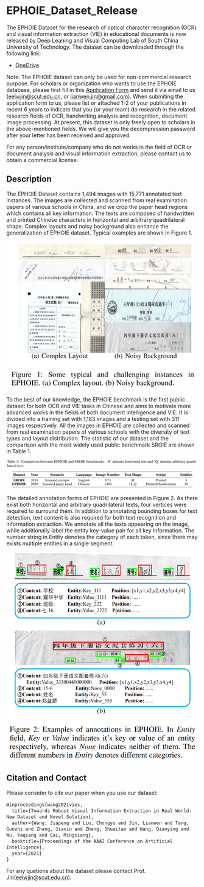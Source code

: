 # EPHOIE_Dataset_Release

The EPHOIE Dataset for the research of optical character recognition (OCR) and visual information extraction (VIE) in educational documents is now released by Deep Leaning and Visual Computing Lab of South China University of Technology. The dataset can be downloaded through the following link:

- [OneDrive](https://1drv.ms/u/s!Ahd-h7H5akVZbl5zck5wFEAI8FA?e=EozY4t) 

Note: The EPHOIE dataset can only be used for non-commercial research purpose. For scholars or organization who wants to use the EPHOIE database, please first fill in this [Application Form](https://github.com/HCIILAB/EPHOIE/blob/main/Application_Form_for_Using_EPHOIE_2021.doc) and send it via email to us (eelwjin@scut.edu.cn, or lianwen.jin@gmail.com). When submiting the application form to us, please list or attached 1-2 of your publications in recent 6 years to indicate that you (or your team) do research in the related research fields of OCR, handwriting analysis and recognition, document image processing. At present, this dataset is only freely open to scholars in the above-mentioned fields. We will give you the decompression password after your letter has been received and approved. 

For any person/institute/company who do not works in the field of OCR or document analysis and visual information extraction, please contact us to obtain a commercial license. 

## Description

The EPHOIE Dataset contains 1,494 images with 15,771 annotated text instances. The images are collected and scanned from real examination papers of various schools in China, and we crop the paper head regions which contains all key information. The texts are composed of handwritten and printed Chinese characters in horizontal and arbitrary quadrilateral shape. Complex layouts and noisy background also enhance the generalization of EPHOIE dataset. Typical examples are shown in Figure 1.

![image](https://github.com/HCIILAB/EPHOIE/blob/main/example.png)

To the best of our knowledge, the EPHOIE benchmark is the first public dataset for both OCR and VIE tasks in Chinese and aims to motivate more advanced works in the fields of both document intelligence and VIE. It is divided into a training set with 1,183 images and a testing set with 311 images respectively. All the images in EPHOIE are collected and scanned from real examination papers of various schools with the diversity of text types and layout distribution. The statistic of our dataset and the comparison with the most widely used public benchmark SROIE are shown in Table 1.

![image](https://github.com/HCIILAB/EPHOIE/blob/main/compare.png)

The detailed annotation forms of EPHOIE are presented in Figure 2. As there exist both horizontal and arbitrary quadrilateral texts, four vertices were required to surround them. In addition to annotating bounding boxes for text detection, text content is also required for both text recognition and information extraction. We annotate all the texts appearing on the image, while additionally label the entity key-value pair for all key information. The number string in Entity denotes the category of each token, since there may exists multiple entities in a single segment.

![image](https://github.com/HCIILAB/EPHOIE/blob/main/anno.png)

## Citation and Contact
Please consider to cite our paper when you use our dataset:
```
@inproceedings{wang2021vies,
  title={Towards Robust Visual Information Extraction in Real World: New Dataset and Novel Solution},
  author={Wang, Jiapeng and Liu, Chongyu and Jin, Lianwen and Tang, Guozhi and Zhang, Jiaxin and Zhang, Shuaitao and Wang, Qianying and Wu, Yaqiang and Cai, Mingxiang},
  booktitle={Proceedings of the AAAI Conference on Artificial Intelligence},
  year={2021}
}
```
For any quetions about the dataset please contact Prof. Jin([eelwjin@scut.edu.cn](mailto:eelwjin@scut.edu.cn)).


